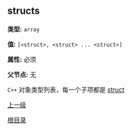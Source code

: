 ## structs ##

**类型:** `array`

**值:** `[<struct>, <struct> ... <struct>]`

**属性:** 必须

**父节点:** 无

`C++` 对象类型列表，每一个子项都是 [struct](struct.md)

[上一级](../schema.md)

[根目录](../../../README_ZH.md)